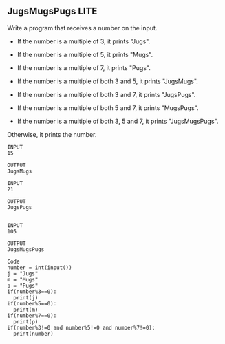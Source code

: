 ## JugsMugsPugs LITE
Write a program that receives a number on the input.
  - If the number is a multiple of 3, it prints "Jugs". 
  - If the number is a multiple of 5, it prints "Mugs".
  - If the number is a multiple of 7, it prints "Pugs".

  - If the number is a multiple of both 3 and 5, it prints "JugsMugs".
  - If the number is a multiple of both 3 and 7, it prints "JugsPugs".
  - If the number is a multiple of both 5 and 7, it prints "MugsPugs".
  - If the number is a multiple of both 3, 5 and 7, it prints "JugsMugsPugs".

Otherwise, it prints the number.

```
INPUT 
15

OUTPUT
JugsMugs

INPUT 
21

OUTPUT
JugsPugs


INPUT 
105

OUTPUT 
JugsMugsPugs

```

```
Code
number = int(input())
j = "Jugs"
m = "Mugs"
p = "Pugs"
if(number%3==0):
  print(j)
if(number%5==0):
  print(m)
if(number%7==0):    
  print(p)
if(number%3!=0 and number%5!=0 and number%7!=0):
  print(number)

```
